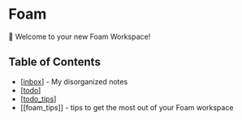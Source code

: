 # Foam

👋 Welcome to your new Foam Workspace!

## Table of Contents

- [[inbox]] - My disorganized notes
- [[todo]]
- [[todo_tips]]
- [[foam_tips]] - tips to get the most out of your Foam workspace

[//begin]: # "Autogenerated link references for markdown compatibility"
[inbox]: inbox "Inbox"
[foam-tips]: foam-tips "Foam tips"
[todo]: todo "Todo"
[todo-tips]: todo-tips "Todo Tips"
[todo_tips]: todo_tips "Todo Tips"
[//end]: # "Autogenerated link references"
